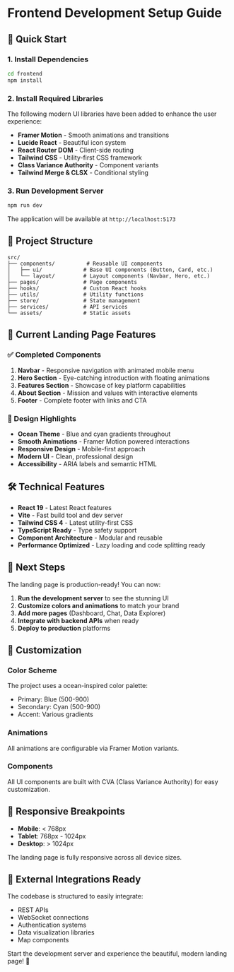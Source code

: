 # Frontend Development Setup Guide

## 🚀 Quick Start

### 1. Install Dependencies

```bash
cd frontend
npm install
```

### 2. Install Required Libraries

The following modern UI libraries have been added to enhance the user experience:

- **Framer Motion** - Smooth animations and transitions
- **Lucide React** - Beautiful icon system
- **React Router DOM** - Client-side routing
- **Tailwind CSS** - Utility-first CSS framework
- **Class Variance Authority** - Component variants
- **Tailwind Merge & CLSX** - Conditional styling

### 3. Run Development Server

```bash
npm run dev
```

The application will be available at `http://localhost:5173`

## 📁 Project Structure

```
src/
├── components/          # Reusable UI components
│   ├── ui/             # Base UI components (Button, Card, etc.)
│   └── layout/         # Layout components (Navbar, Hero, etc.)
├── pages/              # Page components
├── hooks/              # Custom React hooks
├── utils/              # Utility functions
├── store/              # State management
├── services/           # API services
└── assets/             # Static assets
```

## 🎨 Current Landing Page Features

### ✅ Completed Components

1. **Navbar** - Responsive navigation with animated mobile menu
2. **Hero Section** - Eye-catching introduction with floating animations
3. **Features Section** - Showcase of key platform capabilities
4. **About Section** - Mission and values with interactive elements
5. **Footer** - Complete footer with links and CTA

### 🌊 Design Highlights

- **Ocean Theme** - Blue and cyan gradients throughout
- **Smooth Animations** - Framer Motion powered interactions
- **Responsive Design** - Mobile-first approach
- **Modern UI** - Clean, professional design
- **Accessibility** - ARIA labels and semantic HTML

## 🛠 Technical Features

- **React 19** - Latest React features
- **Vite** - Fast build tool and dev server
- **Tailwind CSS 4** - Latest utility-first CSS
- **TypeScript Ready** - Type safety support
- **Component Architecture** - Modular and reusable
- **Performance Optimized** - Lazy loading and code splitting ready

## 🎯 Next Steps

The landing page is production-ready! You can now:

1. **Run the development server** to see the stunning UI
2. **Customize colors and animations** to match your brand
3. **Add more pages** (Dashboard, Chat, Data Explorer)
4. **Integrate with backend APIs** when ready
5. **Deploy to production** platforms

## 🎨 Customization

### Color Scheme

The project uses a ocean-inspired color palette:

- Primary: Blue (500-900)
- Secondary: Cyan (500-900)
- Accent: Various gradients

### Animations

All animations are configurable via Framer Motion variants.

### Components

All UI components are built with CVA (Class Variance Authority) for easy customization.

## 📱 Responsive Breakpoints

- **Mobile**: < 768px
- **Tablet**: 768px - 1024px
- **Desktop**: > 1024px

The landing page is fully responsive across all device sizes.

## 🔗 External Integrations Ready

The codebase is structured to easily integrate:

- REST APIs
- WebSocket connections
- Authentication systems
- Data visualization libraries
- Map components

Start the development server and experience the beautiful, modern landing page! 🌊
